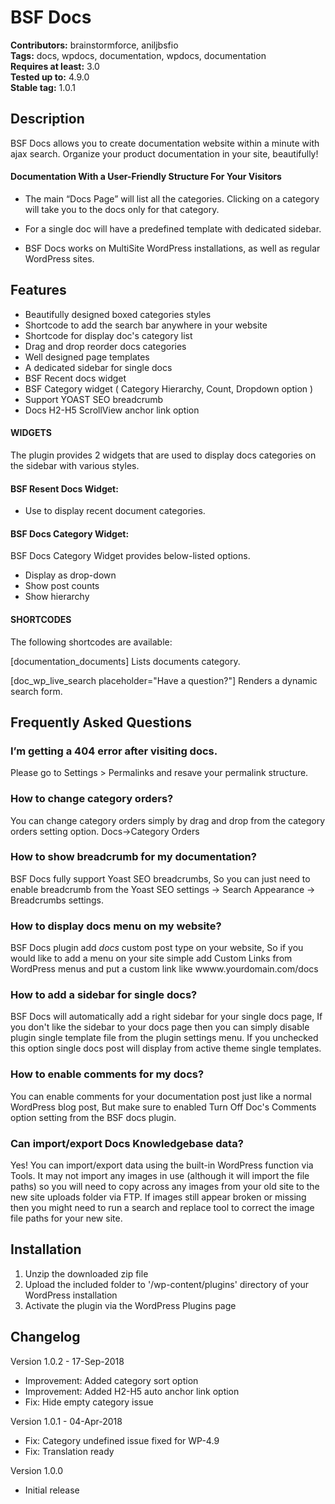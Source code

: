 # BSF Docs #
**Contributors:** brainstormforce, aniljbsfio  
**Tags:** docs, wpdocs, documentation, wpdocs, documentation  
**Requires at least:** 3.0  
**Tested up to:** 4.9.0  
**Stable tag:** 1.0.1

## Description ##

BSF Docs allows you to create documentation website within a minute with ajax search. Organize your product documentation in your site, beautifully!

#### Documentation With a User-Friendly Structure For Your Visitors ####

* The main “Docs Page” will list all the categories. Clicking on a category will take you to the docs only for that category.

* For a single doc will have a predefined template with dedicated sidebar.

* BSF Docs works on MultiSite WordPress installations, as well as regular WordPress sites.


## Features ##

* Beautifully designed boxed categories styles
* Shortcode to add the search bar anywhere in your website
* Shortcode for display doc's category list     
* Drag and drop reorder docs categories 
* Well designed page templates
* A dedicated sidebar for single docs
* BSF Recent docs widget
* BSF Category widget ( Category Hierarchy, Count, Dropdown option )
* Support YOAST SEO breadcrumb 
* Docs H2-H5 ScrollView anchor link option

#### WIDGETS ####

The plugin provides 2 widgets that are used to display docs categories on the sidebar with various styles.

#### BSF Resent Docs Widget: ####

* Use to display recent document categories.

#### BSF Docs Category Widget: ####

BSF Docs Category Widget provides below-listed options.

* Display as drop-down
* Show post counts
* Show hierarchy

#### SHORTCODES ####

The following shortcodes are available:

[documentation_documents] Lists documents category.

[doc_wp_live_search placeholder="Have a question?"] Renders a dynamic search form.

## Frequently Asked Questions ##

### I’m getting a 404 error after visiting docs. ###
Please go to Settings > Permalinks and resave your permalink structure.

### How to change category orders? ###
You can change category orders simply by drag and drop from the category orders setting option. Docs->Category Orders

### How to show breadcrumb for my documentation? ###
BSF Docs fully support Yoast SEO breadcrumbs, So you can just need to enable breadcrumb from the Yoast SEO settings -> Search Appearance -> Breadcrumbs settings.

### How to display docs menu on my website? ###
BSF Docs plugin add *docs* custom post type on your website, So if you would like to add a menu on your site simple add Custom Links from WordPress menus and put a custom link like wwww.yourdomain.com/docs

### How to add a sidebar for single docs? ###
BSF Docs will automatically add a right sidebar for your single docs page, If you don't like the sidebar to your docs page then you can simply disable plugin single template file from the plugin settings menu. If you unchecked this option single docs post will display from active theme single templates.

### How to enable comments for my docs? ###
You can enable comments for your documentation post just like a normal WordPress blog post, But make sure to enabled Turn Off Doc's Comments option setting from the BSF docs plugin. 

### Can import/export Docs Knowledgebase data? ###
Yes! You can import/export data using the built-in WordPress function via Tools. It may not import any images in use (although it will import the file paths) so you will need to copy across any images from your old site to the new site uploads folder via FTP. If images still appear broken or missing then you might need to run a search and replace tool to correct the image file paths for your new site.

## Installation ##

1. Unzip the downloaded zip file
2. Upload the included folder to '/wp-content/plugins' directory of your WordPress installation 
3. Activate the plugin via the WordPress Plugins page 

## Changelog ##

Version 1.0.2 - 17-Sep-2018
* Improvement: Added category sort option
* Improvement: Added H2-H5 auto anchor link option
* Fix: Hide empty category issue

Version 1.0.1 - 04-Apr-2018
* Fix: Category undefined issue fixed for WP-4.9 
* Fix: Translation ready

Version 1.0.0
* Initial release
